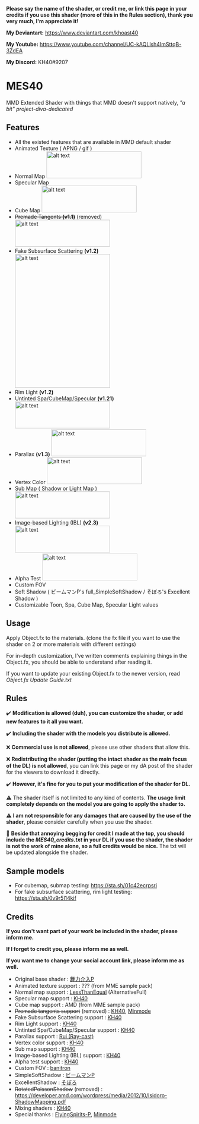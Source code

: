 **Please say the name of the shader, or credit me, or link this page in your credits if you use this shader (more of this in the Rules section), thank you very much, I'm appreciate it!**

**My Deviantart:** https://www.deviantart.com/khoast40

**My Youtube:** https://www.youtube.com/channel/UC-kAQLlsh4ImSttqB-3ZdEA

**My Discord:** KH40#9207

# MES40
MMD Extended Shader with things that MMD doesn't support natively, *"a bit" project-diva-dedicated*

## Features
- All the existed features that are available in MMD default shader
- Animated Texture ( APNG / gif )
- Normal Map <img src="https://i.imgur.com/5ia4FJx.png" alt="alt text" width="256" height="72">
- Specular Map 
- Cube Map <img src="https://i.imgur.com/imSbAFd.png" alt="alt text" width="256" height="72">
- ~~Premade Tangents **(v1.1)**~~ (removed) <img src="https://i.imgur.com/bz9MQ1j.png" alt="alt text" width="256" height="72">
- Fake Subsurface Scattering **(v1.2)** <img src="https://i.imgur.com/85SwTIc.png" alt="alt text" width="256" height="360">
- Rim Light **(v1.2)**
- Untinted Spa/CubeMap/Specular **(v1.21)** <img src="https://i.imgur.com/TbyDk5X.png" alt="alt text" width="256" height="72">
- Parallax **(v1.3)** <img src="https://i.imgur.com/wzwMYuQ.png" alt="alt text" width="256" height="72">
- Vertex Color <img src="https://i.imgur.com/cTQ7Lxb.png" alt="alt text" width="256" height="72">
- Sub Map ( Shadow or Light Map ) <img src="https://i.imgur.com/5L3jbHb.png" alt="alt text" width="256" height="72">
- Image-based Lighting (IBL) **(v2.3)** <img src="https://i.imgur.com/IogxPyJ.png" alt="alt text" width="256" height="72">
- Alpha Test <img src="https://i.imgur.com/9hVYS8B.png" alt="alt text" width="256" height="72">
- Custom FOV
- Soft Shadow ( ビームマンP's full_SimpleSoftShadow / そぼろ's Excellent Shadow )
- Customizable Toon, Spa, Cube Map, Specular Light values

## Usage
Apply Object.fx to the materials. (clone the fx file if you want to use the shader on 2 or more materials with different settings)

For in-depth customization, I've written comments explaining things in the Object.fx, you should be able to understand after reading it.

If you want to update your existing Object.fx to the newer version, read *Object.fx Update Guide.txt*

## Rules
✔️ **Modification is allowed (duh), you can customize the shader, or add new features to it all you want.**

✔️ **Including the shader with the models you distribute is allowed.**

❌ **Commercial use is not allowed**, please use other shaders that allow this.

❌ **Redistributing the shader (putting the intact shader as the main focus of the DL) is not allowed**, you can link this page or my dA post of the shader for the viewers to download it directly.

✔️ **However, it's fine for you to put your modification of the shader for DL.**

⚠️ The shader itself is not limited to any kind of contents. **The usage limit completely depends on the model you are going to apply the shader to.**

⚠️ **I am not responsible for any damages that are caused by the use of the shader**, please consider carefully when you use the shader.

🗿 **Beside that annoying begging for credit I made at the top, you should include the *MES40_credits.txt* in your DL if you use the shader, the shader is not the work of mine alone, so a full credits would be nice.** The txt will be updated alongside the shader.


## Sample models
- For cubemap, submap testing: https://sta.sh/01c42ecrpsri
- For fake subsurface scattering, rim light testing: https://sta.sh/0v9r5l14kif

## Credits
**If you don't want part of your work be included in the shader, please inform me.**

**If I forget to credit you, please inform me as well.**

**If you want me to change your social account link, please inform me as well.**
- Original base shader : [舞力介入P](https://www.nicovideo.jp/user/282266)
- Animated texture support : ??? (from MME sample pack)
- Normal map support : [LessThanEqual](https://twitter.com/lessthanequal?lang=en) (AlternativeFull)
- Specular map support : [KH40](https://www.deviantart.com/khoast40)
- Cube map support : AMD (from MME sample pack)
- ~~Premade tangents support~~ (removed) : [KH40](https://www.deviantart.com/khoast40), [Minmode](https://www.deviantart.com/minmode)
- Fake Subsurface Scattering support : [KH40](https://www.deviantart.com/khoast40)
- Rim Light support : [KH40](https://www.deviantart.com/khoast40)
- Untinted Spa/CubeMap/Specular support : [KH40](https://www.deviantart.com/khoast40)
- Parallax support : [Rui (Ray-cast)](https://twitter.com/Rui_cg)
- Vertex color support : [KH40](https://www.deviantart.com/khoast40)
- Sub map support : [KH40](https://www.deviantart.com/khoast40)
- Image-based Lighting (IBL) support : [KH40](https://www.deviantart.com/khoast40)
- Alpha test support : [KH40](https://www.deviantart.com/khoast40)
- Custom FOV : [banitron](https://www.deviantart.com/banitron)
- SimpleSoftShadow : [ビームマンP](https://w.atwiki.jp/beamman)
- ExcellentShadow : [そぼろ](https://www.nicovideo.jp/mylist/17392230)
- ~~RotatedPoissonShadow~~ (removed) : https://developer.amd.com/wordpress/media/2012/10/Isidoro-ShadowMapping.pdf
- Mixing shaders : [KH40](https://www.deviantart.com/khoast40)
- Special thanks : [FlyingSpirits-P](https://www.deviantart.com/flyingspirits-p), [Minmode](https://www.deviantart.com/minmode)
  
